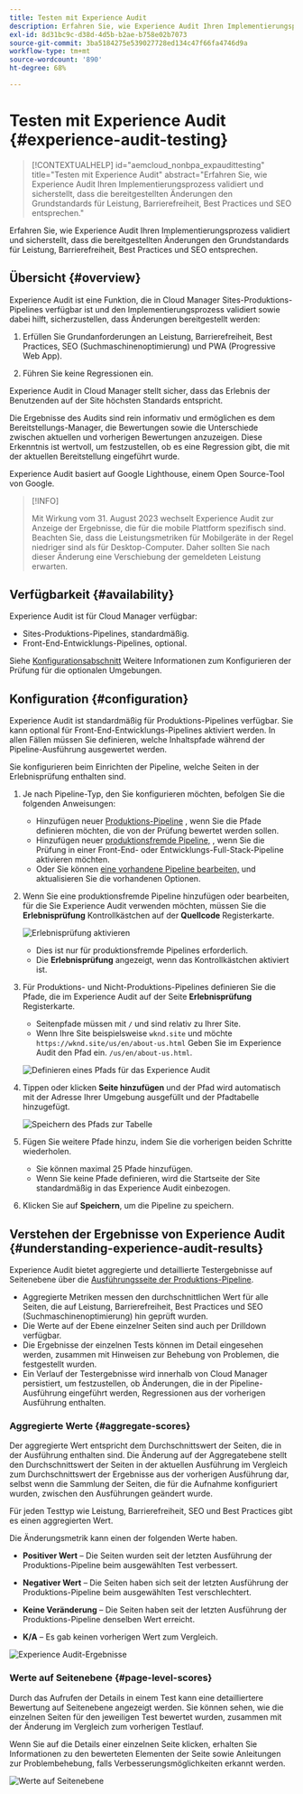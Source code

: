 ```yaml
---
title: Testen mit Experience Audit
description: Erfahren Sie, wie Experience Audit Ihren Implementierungsprozess validiert und sicherstellt, dass die bereitgestellten Änderungen den Grundstandards für Leistung, Barrierefreiheit, Best Practices und SEO entsprechen.
exl-id: 8d31bc9c-d38d-4d5b-b2ae-b758e02b7073
source-git-commit: 3ba5184275e539027728ed134c47f66fa4746d9a
workflow-type: tm+mt
source-wordcount: '890'
ht-degree: 68%

---
```



# Testen mit Experience Audit {#experience-audit-testing}

>[!CONTEXTUALHELP]
>id="aemcloud_nonbpa_expaudittesting"
>title="Testen mit Experience Audit"
>abstract="Erfahren Sie, wie Experience Audit Ihren Implementierungsprozess validiert und sicherstellt, dass die bereitgestellten Änderungen den Grundstandards für Leistung, Barrierefreiheit, Best Practices und SEO entsprechen."

Erfahren Sie, wie Experience Audit Ihren Implementierungsprozess validiert und sicherstellt, dass die bereitgestellten Änderungen den Grundstandards für Leistung, Barrierefreiheit, Best Practices und SEO entsprechen.

## Übersicht {#overview}

Experience Audit ist eine Funktion, die in Cloud Manager Sites-Produktions-Pipelines verfügbar ist und den Implementierungsprozess validiert sowie dabei hilft, sicherzustellen, dass Änderungen bereitgestellt werden:

1. Erfüllen Sie Grundanforderungen an Leistung, Barrierefreiheit, Best Practices, SEO (Suchmaschinenoptimierung) und PWA (Progressive Web App).

1. Führen Sie keine Regressionen ein.

Experience Audit in Cloud Manager stellt sicher, dass das Erlebnis der Benutzenden auf der Site höchsten Standards entspricht.

Die Ergebnisse des Audits sind rein informativ und ermöglichen es dem Bereitstellungs-Manager, die Bewertungen sowie die Unterschiede zwischen aktuellen und vorherigen Bewertungen anzuzeigen. Diese Erkenntnis ist wertvoll, um festzustellen, ob es eine Regression gibt, die mit der aktuellen Bereitstellung eingeführt wurde.

Experience Audit basiert auf Google Lighthouse, einem Open Source-Tool von Google.

>[!INFO]
>
>Mit Wirkung vom 31. August 2023 wechselt Experience Audit zur Anzeige der Ergebnisse, die für die mobile Plattform spezifisch sind. Beachten Sie, dass die Leistungsmetriken für Mobilgeräte in der Regel niedriger sind als für Desktop-Computer. Daher sollten Sie nach dieser Änderung eine Verschiebung der gemeldeten Leistung erwarten.

## Verfügbarkeit {#availability}

Experience Audit ist für Cloud Manager verfügbar:

* Sites-Produktions-Pipelines, standardmäßig.
* Front-End-Entwicklungs-Pipelines, optional.

Siehe [Konfigurationsabschnitt](#configuration) Weitere Informationen zum Konfigurieren der Prüfung für die optionalen Umgebungen.

## Konfiguration {#configuration}

Experience Audit ist standardmäßig für Produktions-Pipelines verfügbar. Sie kann optional für Front-End-Entwicklungs-Pipelines aktiviert werden. In allen Fällen müssen Sie definieren, welche Inhaltspfade während der Pipeline-Ausführung ausgewertet werden.

Sie konfigurieren beim Einrichten der Pipeline, welche Seiten in der Erlebnisprüfung enthalten sind.

1. Je nach Pipeline-Typ, den Sie konfigurieren möchten, befolgen Sie die folgenden Anweisungen:

   * Hinzufügen neuer [Produktions-Pipeline](/help/implementing/cloud-manager/configuring-pipelines/configuring-production-pipelines.md) , wenn Sie die Pfade definieren möchten, die von der Prüfung bewertet werden sollen.
   * Hinzufügen neuer [produktionsfremde Pipeline,](/help/implementing/cloud-manager/configuring-pipelines/configuring-non-production-pipelines.md) , wenn Sie die Prüfung in einer Front-End- oder Entwicklungs-Full-Stack-Pipeline aktivieren möchten.
   * Oder Sie können [eine vorhandene Pipeline bearbeiten,](/help/implementing/cloud-manager/configuring-pipelines/managing-pipelines.md) und aktualisieren Sie die vorhandenen Optionen.

1. Wenn Sie eine produktionsfremde Pipeline hinzufügen oder bearbeiten, für die Sie Experience Audit verwenden möchten, müssen Sie die **Erlebnisprüfung** Kontrollkästchen auf der **Quellcode** Registerkarte.

   ![Erlebnisprüfung aktivieren](assets/experience-audit-enable.jpg)

   * Dies ist nur für produktionsfremde Pipelines erforderlich.
   * Die **Erlebnisprüfung** angezeigt, wenn das Kontrollkästchen aktiviert ist.

1. Für Produktions- und Nicht-Produktions-Pipelines definieren Sie die Pfade, die im Experience Audit auf der Seite **Erlebnisprüfung** Registerkarte.

   * Seitenpfade müssen mit `/` und sind relativ zu Ihrer Site.
   * Wenn Ihre Site beispielsweise `wknd.site` und möchte `https://wknd.site/us/en/about-us.html` Geben Sie im Experience Audit den Pfad ein. `/us/en/about-us.html`.

   ![Definieren eines Pfads für das Experience Audit](assets/experience-audit-add-page.png)

1. Tippen oder klicken **Seite hinzufügen** und der Pfad wird automatisch mit der Adresse Ihrer Umgebung ausgefüllt und der Pfadtabelle hinzugefügt.

   ![Speichern des Pfads zur Tabelle](assets/experience-audit-page-added.png)

1. Fügen Sie weitere Pfade hinzu, indem Sie die vorherigen beiden Schritte wiederholen.

   * Sie können maximal 25 Pfade hinzufügen.
   * Wenn Sie keine Pfade definieren, wird die Startseite der Site standardmäßig in das Experience Audit einbezogen.

1. Klicken Sie auf **Speichern**, um die Pipeline zu speichern.

## Verstehen der Ergebnisse von Experience Audit {#understanding-experience-audit-results}

Experience Audit bietet aggregierte und detaillierte Testergebnisse auf Seitenebene über die [Ausführungsseite der Produktions-Pipeline](/help/implementing/cloud-manager/deploy-code.md).

* Aggregierte Metriken messen den durchschnittlichen Wert für alle Seiten, die auf Leistung, Barrierefreiheit, Best Practices und SEO (Suchmaschinenoptimierung) hin geprüft wurden.
* Die Werte auf der Ebene einzelner Seiten sind auch per Drilldown verfügbar.
* Die Ergebnisse der einzelnen Tests können im Detail eingesehen werden, zusammen mit Hinweisen zur Behebung von Problemen, die festgestellt wurden.
* Ein Verlauf der Testergebnisse wird innerhalb von Cloud Manager persistiert, um festzustellen, ob Änderungen, die in der Pipeline-Ausführung eingeführt werden, Regressionen aus der vorherigen Ausführung enthalten.

### Aggregierte Werte {#aggregate-scores}

Der aggregierte Wert entspricht dem Durchschnittswert der Seiten, die in der Ausführung enthalten sind. Die Änderung auf der Aggregatebene stellt den Durchschnittswert der Seiten in der aktuellen Ausführung im Vergleich zum Durchschnittswert der Ergebnisse aus der vorherigen Ausführung dar, selbst wenn die Sammlung der Seiten, die für die Aufnahme konfiguriert wurden, zwischen den Ausführungen geändert wurde.

Für jeden Testtyp wie Leistung, Barrierefreiheit, SEO und Best Practices gibt es einen aggregierten Wert.

Die Änderungsmetrik kann einen der folgenden Werte haben.

* **Positiver Wert** – Die Seiten wurden seit der letzten Ausführung der Produktions-Pipeline beim ausgewählten Test verbessert.

* **Negativer Wert** – Die Seiten haben sich seit der letzten Ausführung der Produktions-Pipeline beim ausgewählten Test verschlechtert.

* **Keine Veränderung** – Die Seiten haben seit der letzten Ausführung der Produktions-Pipeline denselben Wert erreicht.

* **K/A** – Es gab keinen vorherigen Wert zum Vergleich.

![Experience Audit-Ergebnisse](/help/implementing/cloud-manager/assets/exp-audit-1.png)

### Werte auf Seitenebene {#page-level-scores}

Durch das Aufrufen der Details in einem Test kann eine detailliertere Bewertung auf Seitenebene angezeigt werden. Sie können sehen, wie die einzelnen Seiten für den jeweiligen Test bewertet wurden, zusammen mit der Änderung im Vergleich zum vorherigen Testlauf.

Wenn Sie auf die Details einer einzelnen Seite klicken, erhalten Sie Informationen zu den bewerteten Elementen der Seite sowie Anleitungen zur Problembehebung, falls Verbesserungsmöglichkeiten erkannt werden.

![Werte auf Seitenebene](/help/implementing/cloud-manager/assets/exp-audit-2.png)
